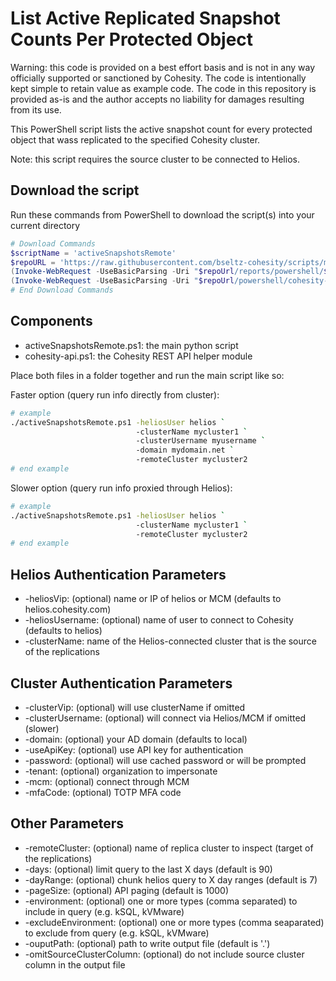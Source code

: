 # List Active Replicated Snapshot Counts Per Protected Object

Warning: this code is provided on a best effort basis and is not in any way officially supported or sanctioned by Cohesity. The code is intentionally kept simple to retain value as example code. The code in this repository is provided as-is and the author accepts no liability for damages resulting from its use.

This PowerShell script lists the active snapshot count for every protected object that wass replicated to the specified Cohesity cluster.

Note: this script requires the source cluster to be connected to Helios.

## Download the script

Run these commands from PowerShell to download the script(s) into your current directory

```powershell
# Download Commands
$scriptName = 'activeSnapshotsRemote'
$repoURL = 'https://raw.githubusercontent.com/bseltz-cohesity/scripts/master'
(Invoke-WebRequest -UseBasicParsing -Uri "$repoUrl/reports/powershell/$scriptName/$scriptName.ps1").content | Out-File "$scriptName.ps1"; (Get-Content "$scriptName.ps1") | Set-Content "$scriptName.ps1"
(Invoke-WebRequest -UseBasicParsing -Uri "$repoUrl/powershell/cohesity-api/cohesity-api.ps1").content | Out-File cohesity-api.ps1; (Get-Content cohesity-api.ps1) | Set-Content cohesity-api.ps1
# End Download Commands
```

## Components

* activeSnapshotsRemote.ps1: the main python script
* cohesity-api.ps1: the Cohesity REST API helper module

Place both files in a folder together and run the main script like so:

Faster option (query run info directly from cluster):

```bash
# example
./activeSnapshotsRemote.ps1 -heliosUser helios `
                            -clusterName mycluster1 `
                            -clusterUsername myusername `
                            -domain mydomain.net `
                            -remoteCluster mycluster2
# end example
```

Slower option (query run info proxied through Helios):

```bash
# example
./activeSnapshotsRemote.ps1 -heliosUser helios `
                            -clusterName mycluster1 `
                            -remoteCluster mycluster2
# end example
```

## Helios Authentication Parameters

* -heliosVip: (optional) name or IP of helios or MCM (defaults to helios.cohesity.com)
* -heliosUsername: (optional) name of user to connect to Cohesity (defaults to helios)
* -clusterName: name of the Helios-connected cluster that is the source of the replications

## Cluster Authentication Parameters

* -clusterVip: (optional) will use clusterName if omitted
* -clusterUsername: (optional) will connect via Helios/MCM if omitted (slower)
* -domain: (optional) your AD domain (defaults to local)
* -useApiKey: (optional) use API key for authentication
* -password: (optional) will use cached password or will be prompted
* -tenant: (optional) organization to impersonate
* -mcm: (optional) connect through MCM
* -mfaCode: (optional) TOTP MFA code

## Other Parameters

* -remoteCluster: (optional) name of replica cluster to inspect (target of the replications)
* -days: (optional) limit query to the last X days (default is 90)
* -dayRange: (optional) chunk helios query to X day ranges (default is 7)
* -pageSize: (optional) API paging (default is 1000)
* -environment: (optional) one or more types (comma separated) to include in query (e.g. kSQL, kVMware)
* -excludeEnvironment: (optional) one or more types (comma seaparated) to exclude from query  (e.g. kSQL, kVMware)
* -ouputPath: (optional) path to write output file (default is '.')
* -omitSourceClusterColumn: (optional) do not include source cluster column in the output file
